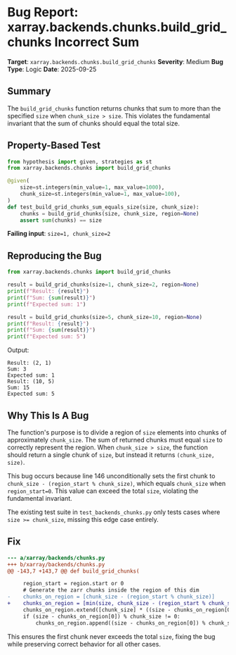 # Bug Report: xarray.backends.chunks.build_grid_chunks Incorrect Sum

**Target**: `xarray.backends.chunks.build_grid_chunks`
**Severity**: Medium
**Bug Type**: Logic
**Date**: 2025-09-25

## Summary

The `build_grid_chunks` function returns chunks that sum to more than the specified `size` when `chunk_size > size`. This violates the fundamental invariant that the sum of chunks should equal the total size.

## Property-Based Test

```python
from hypothesis import given, strategies as st
from xarray.backends.chunks import build_grid_chunks

@given(
    size=st.integers(min_value=1, max_value=1000),
    chunk_size=st.integers(min_value=1, max_value=100),
)
def test_build_grid_chunks_sum_equals_size(size, chunk_size):
    chunks = build_grid_chunks(size, chunk_size, region=None)
    assert sum(chunks) == size
```

**Failing input**: `size=1, chunk_size=2`

## Reproducing the Bug

```python
from xarray.backends.chunks import build_grid_chunks

result = build_grid_chunks(size=1, chunk_size=2, region=None)
print(f"Result: {result}")
print(f"Sum: {sum(result)}")
print(f"Expected sum: 1")

result = build_grid_chunks(size=5, chunk_size=10, region=None)
print(f"Result: {result}")
print(f"Sum: {sum(result)}")
print(f"Expected sum: 5")
```

Output:
```
Result: (2, 1)
Sum: 3
Expected sum: 1
Result: (10, 5)
Sum: 15
Expected sum: 5
```

## Why This Is A Bug

The function's purpose is to divide a region of `size` elements into chunks of approximately `chunk_size`. The sum of returned chunks must equal `size` to correctly represent the region. When `chunk_size > size`, the function should return a single chunk of `size`, but instead it returns `(chunk_size, size)`.

This bug occurs because line 146 unconditionally sets the first chunk to `chunk_size - (region_start % chunk_size)`, which equals `chunk_size` when `region_start=0`. This value can exceed the total `size`, violating the fundamental invariant.

The existing test suite in `test_backends_chunks.py` only tests cases where `size >= chunk_size`, missing this edge case entirely.

## Fix

```diff
--- a/xarray/backends/chunks.py
+++ b/xarray/backends/chunks.py
@@ -143,7 +143,7 @@ def build_grid_chunks(

     region_start = region.start or 0
     # Generate the zarr chunks inside the region of this dim
-    chunks_on_region = [chunk_size - (region_start % chunk_size)]
+    chunks_on_region = [min(size, chunk_size - (region_start % chunk_size))]
     chunks_on_region.extend([chunk_size] * ((size - chunks_on_region[0]) // chunk_size))
     if (size - chunks_on_region[0]) % chunk_size != 0:
         chunks_on_region.append((size - chunks_on_region[0]) % chunk_size)
```

This ensures the first chunk never exceeds the total `size`, fixing the bug while preserving correct behavior for all other cases.